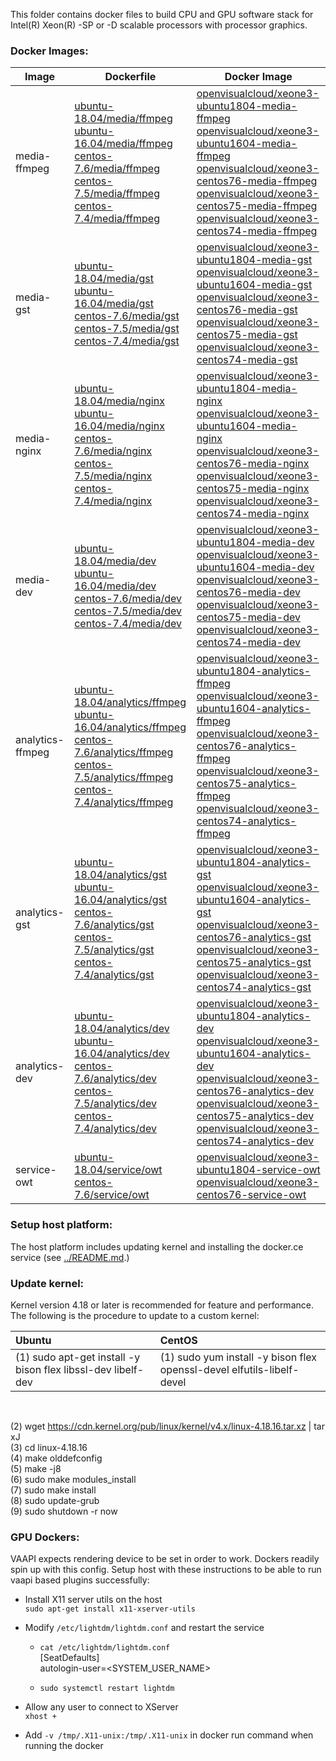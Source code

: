 
This folder contains docker files to build CPU and GPU software stack for Intel(R) Xeon(R) -SP or -D scalable processors with processor graphics.

### Docker Images:

|Image|Dockerfile|Docker Image|
|---|---|---|
|media-ffmpeg|[ubuntu-18.04/media/ffmpeg](ubuntu-18.04/media/ffmpeg)<br>[ubuntu-16.04/media/ffmpeg](ubuntu-16.04/media/ffmpeg)<br>[centos-7.6/media/ffmpeg](centos-7.6/media/ffmpeg)<br>[centos-7.5/media/ffmpeg](centos-7.5/media/ffmpeg)<br>[centos-7.4/media/ffmpeg](centos-7.4/media/ffmpeg)|[openvisualcloud/xeone3-ubuntu1804-media-ffmpeg](https://hub.docker.com/r/openvisualcloud/xeone3-ubuntu1804-media-ffmpeg)<br>[openvisualcloud/xeone3-ubuntu1604-media-ffmpeg](https://hub.docker.com/r/openvisualcloud/xeone3-ubuntu1604-media-ffmpeg)<br>[openvisualcloud/xeone3-centos76-media-ffmpeg](https://hub.docker.com/r/openvisualcloud/xeone3-centos76-media-ffmpeg)<br>[openvisualcloud/xeone3-centos75-media-ffmpeg](https://hub.docker.com/r/openvisualcloud/xeone3-centos75-media-ffmpeg)<br>[openvisualcloud/xeone3-centos74-media-ffmpeg](https://hub.docker.com/r/openvisualcloud/xeone3-centos74-media-ffmpeg)|
|media-gst|[ubuntu-18.04/media/gst](ubuntu-18.04/media/gst)<br>[ubuntu-16.04/media/gst](ubuntu-16.04/media/gst)<br>[centos-7.6/media/gst](centos-7.6/media/gst)<br>[centos-7.5/media/gst](centos-7.5/media/gst)<br>[centos-7.4/media/gst](centos-7.4/media/gst)|[openvisualcloud/xeone3-ubuntu1804-media-gst](https://hub.docker.com/r/openvisualcloud/xeone3-ubuntu1804-media-gst)<br>[openvisualcloud/xeone3-ubuntu1604-media-gst](https://hub.docker.com/r/openvisualcloud/xeone3-ubuntu1604-media-gst)<br>[openvisualcloud/xeone3-centos76-media-gst](https://hub.docker.com/r/openvisualcloud/xeone3-centos76-media-gst)<br>[openvisualcloud/xeone3-centos75-media-gst](https://hub.docker.com/r/openvisualcloud/xeone3-centos75-media-gst)<br>[openvisualcloud/xeone3-centos74-media-gst](https://hub.docker.com/r/openvisualcloud/xeone3-centos74-media-gst)|
|media-nginx|[ubuntu-18.04/media/nginx](ubuntu-18.04/media/nginx)<br>[ubuntu-16.04/media/nginx](ubuntu-16.04/media/nginx)<br>[centos-7.6/media/nginx](centos-7.6/media/nginx)<br>[centos-7.5/media/nginx](centos-7.5/media/nginx)<br>[centos-7.4/media/nginx](centos-7.4/media/nginx)|[openvisualcloud/xeone3-ubuntu1804-media-nginx](https://hub.docker.com/r/openvisualcloud/xeone3-ubuntu1804-media-nginx)<br>[openvisualcloud/xeone3-ubuntu1604-media-nginx](https://hub.docker.com/r/openvisualcloud/xeone3-ubuntu1604-media-nginx)<br>[openvisualcloud/xeone3-centos76-media-nginx](https://hub.docker.com/r/openvisualcloud/xeone3-centos76-media-nginx)<br>[openvisualcloud/xeone3-centos75-media-nginx](https://hub.docker.com/r/openvisualcloud/xeone3-centos75-media-nginx)<br>[openvisualcloud/xeone3-centos74-media-nginx](https://hub.docker.com/r/openvisualcloud/xeone3-centos74-media-nginx)|
|media-dev|[ubuntu-18.04/media/dev](ubuntu-18.04/media/dev)<br>[ubuntu-16.04/media/dev](ubuntu-16.04/media/dev)<br>[centos-7.6/media/dev](centos-7.6/media/dev)<br>[centos-7.5/media/dev](centos-7.5/media/dev)<br>[centos-7.4/media/dev](centos-7.4/media/dev)|[openvisualcloud/xeone3-ubuntu1804-media-dev](https://hub.docker.com/r/openvisualcloud/xeone3-ubuntu1804-media-dev)<br>[openvisualcloud/xeone3-ubuntu1604-media-dev](https://hub.docker.com/r/openvisualcloud/xeone3-ubuntu1604-media-dev)<br>[openvisualcloud/xeone3-centos76-media-dev](https://hub.docker.com/r/openvisualcloud/xeone3-centos76-media-dev)<br>[openvisualcloud/xeone3-centos75-media-dev](https://hub.docker.com/r/openvisualcloud/xeone3-centos75-media-dev)<br>[openvisualcloud/xeone3-centos74-media-dev](https://hub.docker.com/r/openvisualcloud/xeone3-centos74-media-dev)|
|analytics-ffmpeg|[ubuntu-18.04/analytics/ffmpeg](ubuntu-18.04/analytics/ffmpeg)<br>[ubuntu-16.04/analytics/ffmpeg](ubuntu-16.04/analytics/ffmpeg)<br>[centos-7.6/analytics/ffmpeg](centos-7.6/analytics/ffmpeg)<br>[centos-7.5/analytics/ffmpeg](centos-7.5/analytics/ffmpeg)<br>[centos-7.4/analytics/ffmpeg](centos-7.4/analytics/ffmpeg)|[openvisualcloud/xeone3-ubuntu1804-analytics-ffmpeg](https://hub.docker.com/r/openvisualcloud/xeone3-ubuntu1804-analytics-ffmpeg)<br>[openvisualcloud/xeone3-ubuntu1604-analytics-ffmpeg](https://hub.docker.com/r/openvisualcloud/xeone3-ubuntu1604-analytics-ffmpeg)<br>[openvisualcloud/xeone3-centos76-analytics-ffmpeg](https://hub.docker.com/r/openvisualcloud/xeone3-centos76-analytics-ffmpeg)<br>[openvisualcloud/xeone3-centos75-analytics-ffmpeg](https://hub.docker.com/r/openvisualcloud/xeone3-centos75-analytics-ffmpeg)<br>[openvisualcloud/xeone3-centos74-analytics-ffmpeg](https://hub.docker.com/r/openvisualcloud/xeone3-centos74-analytics-ffmpeg)|
|analytics-gst|[ubuntu-18.04/analytics/gst](ubuntu-18.04/analytics/gst)<br>[ubuntu-16.04/analytics/gst](ubuntu-16.04/analytics/gst)<br>[centos-7.6/analytics/gst](centos-7.6/analytics/gst)<br>[centos-7.5/analytics/gst](centos-7.5/analytics/gst)<br>[centos-7.4/analytics/gst](centos-7.4/analytics/gst)|[openvisualcloud/xeone3-ubuntu1804-analytics-gst](https://hub.docker.com/r/openvisualcloud/xeone3-ubuntu1804-analytics-gst)<br>[openvisualcloud/xeone3-ubuntu1604-analytics-gst](https://hub.docker.com/r/openvisualcloud/xeone3-ubuntu1604-analytics-gst)<br>[openvisualcloud/xeone3-centos76-analytics-gst](https://hub.docker.com/r/openvisualcloud/xeone3-centos76-analytics-gst)<br>[openvisualcloud/xeone3-centos75-analytics-gst](https://hub.docker.com/r/openvisualcloud/xeone3-centos75-analytics-gst)<br>[openvisualcloud/xeone3-centos74-analytics-gst](https://hub.docker.com/r/openvisualcloud/xeone3-centos74-analytics-gst)|
|analytics-dev|[ubuntu-18.04/analytics/dev](ubuntu-18.04/analytics/dev)<br>[ubuntu-16.04/analytics/dev](ubuntu-16.04/analytics/dev)<br>[centos-7.6/analytics/dev](centos-7.6/analytics/dev)<br>[centos-7.5/analytics/dev](centos-7.5/analytics/dev)<br>[centos-7.4/analytics/dev](centos-7.4/analytics/dev)|[openvisualcloud/xeone3-ubuntu1804-analytics-dev](https://hub.docker.com/r/openvisualcloud/xeone3-ubuntu1804-analytics-dev)<br>[openvisualcloud/xeone3-ubuntu1604-analytics-dev](https://hub.docker.com/r/openvisualcloud/xeone3-ubuntu1604-analytics-dev)<br>[openvisualcloud/xeone3-centos76-analytics-dev](https://hub.docker.com/r/openvisualcloud/xeone3-centos76-analytics-dev)<br>[openvisualcloud/xeone3-centos75-analytics-dev](https://hub.docker.com/r/openvisualcloud/xeone3-centos75-analytics-dev)<br>[openvisualcloud/xeone3-centos74-analytics-dev](https://hub.docker.com/r/openvisualcloud/xeone3-centos74-analytics-dev)|
|service-owt|[ubuntu-18.04/service/owt](ubuntu-18.04/service/owt)<br>[centos-7.6/service/owt](centos-7.6/service/owt)|[openvisualcloud/xeone3-ubuntu1804-service-owt](https://hub.docker.com/r/openvisualcloud/xeone3-ubuntu1804-service-owt)<br>[openvisualcloud/xeone3-centos76-service-owt](https://hub.docker.com/r/openvisualcloud/xeone3-centos76-service-owt)|


### Setup host platform:

The host platform includes updating kernel and installing the docker.ce service (see [../README.md](../README.md).)

### Update kernel:      

Kernel version 4.18 or later is recommended for feature and performance. The following is the procedure to update to a custom kernel:    

|  Ubuntu | CentOS |
|:--------|:-------|
|(1) sudo apt-get install -y bison flex libssl-dev libelf-dev |(1) sudo yum install -y bison flex openssl-devel elfutils-libelf-devel |

<br>     

(2) wget https://cdn.kernel.org/pub/linux/kernel/v4.x/linux-4.18.16.tar.xz | tar xJ         
(3) cd linux-4.18.16    
(4) make olddefconfig    
(5) make -j8    
(6) sudo make modules_install    
(7) sudo make install   
(8) sudo update-grub   
(9) sudo shutdown -r now   

### GPU Dockers:

VAAPI expects rendering device to be set in order to work. Dockers readily spin up with this config. Setup host with these instructions to be able to run vaapi based plugins successfully:

 - Install X11 server utils on the host<br>
```sudo apt-get install x11-xserver-utils```

 - Modify ```/etc/lightdm/lightdm.conf``` and restart the service<br>
   - ```cat /etc/lightdm/lightdm.conf```<br>
[SeatDefaults]<br>
autologin-user=<SYSTEM_USER_NAME>

   - ```sudo systemctl restart lightdm```
 - Allow any user to connect to XServer<br>
 ```xhost +```
- Add ```-v /tmp/.X11-unix:/tmp/.X11-unix``` in docker run command when running the docker

